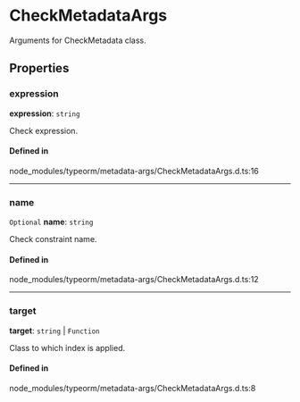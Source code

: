 # CheckMetadataArgs

Arguments for CheckMetadata class.

## Properties

### expression

 **expression**: `string`

Check expression.

#### Defined in

node_modules/typeorm/metadata-args/CheckMetadataArgs.d.ts:16

___

### name

 `Optional` **name**: `string`

Check constraint name.

#### Defined in

node_modules/typeorm/metadata-args/CheckMetadataArgs.d.ts:12

___

### target

 **target**: `string` \| `Function`

Class to which index is applied.

#### Defined in

node_modules/typeorm/metadata-args/CheckMetadataArgs.d.ts:8
